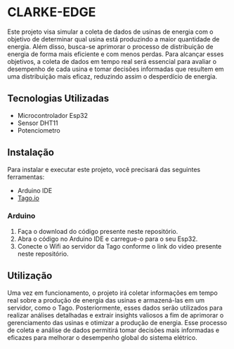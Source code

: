 
# CLARKE-EDGE

Este projeto visa simular a coleta de dados de usinas de energia com o objetivo de determinar qual usina está produzindo a maior quantidade de energia. Além disso, busca-se aprimorar o processo de distribuição de energia de forma mais eficiente e com menos perdas. Para alcançar esses objetivos, a coleta de dados em tempo real será essencial para avaliar o desempenho de cada usina e tomar decisões informadas que resultem em uma distribuição mais eficaz, reduzindo assim o desperdício de energia.

## Tecnologias Utilizadas

- Microcontrolador Esp32
- Sensor DHT11
- Potenciometro

## Instalação

Para instalar e executar este projeto, você precisará das seguintes ferramentas:

- Arduino IDE
-  [Tago.io](https://tago.io)

### Arduino

1. Faça o download do código presente neste repositório.
2. Abra o código no Arduino IDE e carregue-o para o seu Esp32.
3. Conecte o Wifi ao servidor da Tago conforme o link do video presente neste repositório.

## Utilização

Uma vez em funcionamento, o projeto irá coletar informações em tempo real sobre a produção de energia das usinas e armazená-las em um servidor, como o Tago. Posteriormente, esses dados serão utilizados para realizar análises detalhadas e extrair insights valiosos a fim de aprimorar o gerenciamento das usinas e otimizar a produção de energia. Esse processo de coleta e análise de dados permitirá tomar decisões mais informadas e eficazes para melhorar o desempenho global do sistema elétrico.
